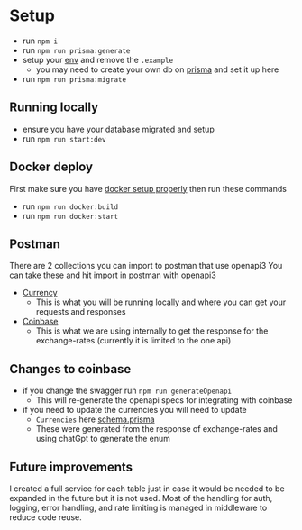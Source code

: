 # Setup
- run `npm i`
- run `npm run prisma:generate`
- setup your [env](.env.example) and remove the `.example`
  - you may need to create your own db on [prisma](https://www.prisma.io/) and set it up here
- run `npm run prisma:migrate`

## Running locally
- ensure you have your database migrated and setup
- run `npm run start:dev`

## Docker deploy
First make sure you have [docker setup properly](https://www.docker.com/get-started/) then run these commands
- run `npm run docker:build`
- run `npm run docker:start`

## Postman
There are 2 collections you can import to postman that use openapi3
You can take these and hit import in postman with openapi3
- [Currency](swagger.json)
  - This is what you will be running locally and where you can get your requests and responses
- [Coinbase](coinbase/swagger.json)
  - This is what we are using internally to get the response for the exchange-rates (currently it is limited to the one api)

## Changes to coinbase
- if you change the swagger run `npm run generateOpenapi`
  - This will re-generate the openapi specs for integrating with coinbase
- if you need to update the currencies you will need to update
  - `Currencies` here [schema.prisma](prisma/schema.prisma)
  - These were generated from the response of exchange-rates and using chatGpt to generate the enum

## Future improvements
I created a full service for each table just in case it would be needed to be expanded in the future but it is not used.
Most of the handling for auth, logging, error handling, and rate limiting is managed in middleware to reduce code reuse.
